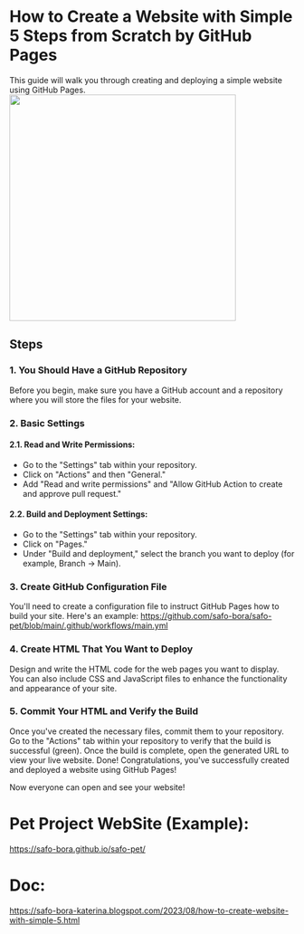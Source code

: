 # How to Create a Website with Simple 5 Steps from Scratch by GitHub Pages
This guide will walk you through creating and deploying a simple website using GitHub Pages.
<img src="https://blogger.googleusercontent.com/img/b/R29vZ2xl/AVvXsEh-0Bc-0zakeUHqmDPLKBeGaiBzL32w9DuDKPF597KLqmthi3dldu3pmKq8emq0ZTs-YN1YI9R1CV9royhDPsS_3xcR9my16DkjEAJ7IEH4mOzyDil_ZvaHuLO9PfkHsqQp9vi7mNq7T16nIIe_9nzme1YmRV7fL9W2aeLZkWgWbMiZdcSQsL-ocmXQngBp/s773/template%20(1).png" width="400" />

## Steps

### 1. You Should Have a GitHub Repository
Before you begin, make sure you have a GitHub account and a repository where you will store the files for your website.

### 2. Basic Settings
#### 2.1. Read and Write Permissions:
- Go to the "Settings" tab within your repository.
- Click on "Actions" and then "General."
- Add "Read and write permissions" and "Allow GitHub Action to create and approve pull request."

#### 2.2. Build and Deployment Settings:
- Go to the "Settings" tab within your repository.
- Click on "Pages."
- Under "Build and deployment," select the branch you want to deploy (for example, Branch -> Main).

### 3. Create GitHub Configuration File
You'll need to create a configuration file to instruct GitHub Pages how to build your site. 
Here's an example:
https://github.com/safo-bora/safo-pet/blob/main/.github/workflows/main.yml

### 4. Create HTML That You Want to Deploy
Design and write the HTML code for the web pages you want to display. 
You can also include CSS and JavaScript files to enhance the functionality and appearance of your site.

###  5. Commit Your HTML and Verify the Build
Once you've created the necessary files, commit them to your repository.
Go to the "Actions" tab within your repository to verify that the build is successful (green).
Once the build is complete, open the generated URL to view your live website.
Done!
Congratulations, you've successfully created and deployed a website using GitHub Pages! 

Now everyone can open and see your website!

# Pet Project WebSite (Example):
https://safo-bora.github.io/safo-pet/ 

# Doc:
https://safo-bora-katerina.blogspot.com/2023/08/how-to-create-website-with-simple-5.html
